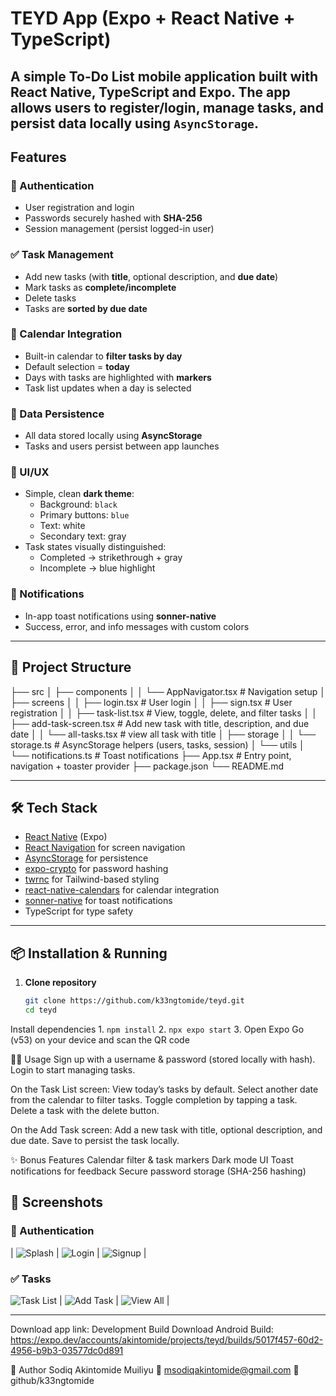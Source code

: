 # TEYD App (Expo + React Native + TypeScript)

A simple **To-Do List mobile application** built with **React Native**, **TypeScript** and **Expo**.
The app allows users to register/login, manage tasks, and persist data locally using `AsyncStorage`.
---

## Features

### 🔑 Authentication
- User registration and login
- Passwords securely hashed with **SHA-256**
- Session management (persist logged-in user)

### ✅ Task Management
- Add new tasks (with **title**, optional description, and **due date**)
- Mark tasks as **complete/incomplete**
- Delete tasks
- Tasks are **sorted by due date**

### 📅 Calendar Integration
- Built-in calendar to **filter tasks by day**
- Default selection = **today**
- Days with tasks are highlighted with **markers**
- Task list updates when a day is selected

### 💾 Data Persistence
- All data stored locally using **AsyncStorage**
- Tasks and users persist between app launches

### 🎨 UI/UX
- Simple, clean **dark theme**:
  - Background: `black`
  - Primary buttons: `blue`
  - Text: white
  - Secondary text: gray
- Task states visually distinguished:
  - Completed → strikethrough + gray
  - Incomplete → blue highlight

### 🔔 Notifications
- In-app toast notifications using **sonner-native**
- Success, error, and info messages with custom colors

---

## 📂 Project Structure

├── src
│ ├── components
│ │ └── AppNavigator.tsx # Navigation setup
│ ├── screens
│ │ ├── login.tsx # User login
│ │ ├── sign.tsx # User registration
│ │ ├── task-list.tsx # View, toggle, delete, and filter tasks
│ │ ├── add-task-screen.tsx # Add new task with title, description, and due date
│ │ └── all-tasks.tsx # view all task with title
│ ├── storage
│ │ └── storage.ts # AsyncStorage helpers (users, tasks, session)
│ └── utils
│ └── notifications.ts # Toast notifications
├── App.tsx # Entry point, navigation + toaster provider
├── package.json
└── README.md

---

## 🛠️ Tech Stack

- [React Native](https://reactnative.dev/) (Expo)
- [React Navigation](https://reactnavigation.org/) for screen navigation
- [AsyncStorage](https://react-native-async-storage.github.io/async-storage/) for persistence
- [expo-crypto](https://docs.expo.dev/versions/latest/sdk/crypto/) for password hashing
- [twrnc](https://github.com/jaredh159/tailwind-rn) for Tailwind-based styling
- [react-native-calendars](https://github.com/wix/react-native-calendars) for calendar integration
- [sonner-native](https://github.com/emilkowalski/sonner) for toast notifications
- TypeScript for type safety

---

## 📦 Installation & Running

1. **Clone repository**
   ```bash
   git clone https://github.com/k33ngtomide/teyd.git
   cd teyd
  Install dependencies
    1. `npm install`
    2. `npx expo start`
    3. Open Expo Go (v53) on your device and scan the QR code


🧑‍💻 Usage
  Sign up with a username & password (stored locally with hash).
  Login to start managing tasks.

On the Task List screen:
  View today’s tasks by default.
  Select another date from the calendar to filter tasks.
  Toggle completion by tapping a task.
  Delete a task with the delete button.

On the Add Task screen:
  Add a new task with title, optional description, and due date.
  Save to persist the task locally.

✨ Bonus Features
  Calendar filter & task markers
  Dark mode UI
  Toast notifications for feedback
  Secure password storage (SHA-256 hashing)

## 📸 Screenshots

### 🔐 Authentication  

| ![Splash](./assets/screenshots/splash.jpeg) | ![Login](./assets/screenshots/login.jpeg) | ![Signup](./assets/screenshots/signup.jpeg) |

### ✅ Tasks  

![Task List](./assets/screenshots/dashboard.jpeg) | ![Add Task](./assets/screenshots/addTask.jpeg) | ![View All](./assets/screenshots/alltask.jpeg) |

---
Download app link:
Development Build Download
  Android Build: https://expo.dev/accounts/akintomide/projects/teyd/builds/5017f457-60d2-4956-b9b3-03577dc0d891

👤 Author
Sodiq Akintomide Muiliyu
📧 msodiqakintomide@gmail.com
👤 github/k33ngtomide




